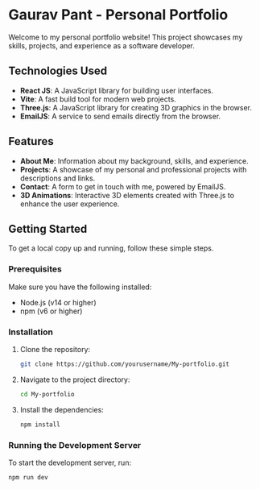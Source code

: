 # Gaurav Pant - Personal Portfolio

Welcome to my personal portfolio website! This project showcases my skills, projects, and experience as a software developer.

## Technologies Used

- **React JS**: A JavaScript library for building user interfaces.
- **Vite**: A fast build tool for modern web projects.
- **Three.js**: A JavaScript library for creating 3D graphics in the browser.
- **EmailJS**: A service to send emails directly from the browser.

## Features

- **About Me**: Information about my background, skills, and experience.
- **Projects**: A showcase of my personal and professional projects with descriptions and links.
- **Contact**: A form to get in touch with me, powered by EmailJS.
- **3D Animations**: Interactive 3D elements created with Three.js to enhance the user experience.

## Getting Started

To get a local copy up and running, follow these simple steps.

### Prerequisites

Make sure you have the following installed:
- Node.js (v14 or higher)
- npm (v6 or higher)

### Installation

1. Clone the repository:
    ```sh
    git clone https://github.com/yourusername/My-portfolio.git
    ```

2. Navigate to the project directory:
    ```sh
    cd My-portfolio
    ```

3. Install the dependencies:
    ```sh
    npm install
    ```

### Running the Development Server

To start the development server, run:
```sh
npm run dev
